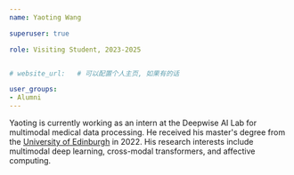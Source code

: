 ```yaml
---
name: Yaoting Wang

superuser: true

role: Visiting Student, 2023-2025


# website_url:   # 可以配置个人主页, 如果有的话

user_groups:
- Alumni
---
```


Yaoting is currently working as an intern at the Deepwise AI Lab for multimodal medical data processing. He received his master's degree from the [University of Edinburgh](https://www.ed.ac.uk) in 2022. His research interests include multimodal deep learning, cross-modal transformers, and affective computing.